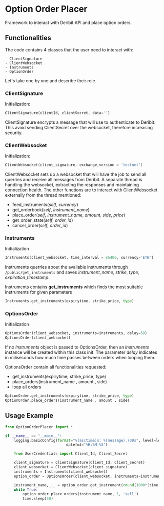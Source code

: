 # Option Order Placer

Framework to interact with Deribit API and place option orders.

## Functionalities

The code contains 4 classes that the user need to interact with:

	- ClientSignature
	- ClientWebsocket
	- Instruments
	- OptionOrder

Let's take one by one and describe their role.

### ClientSignature

Initialization:

```python
ClientSignature(clientId, clientSecret, data='')
```

ClientSignature encrypts a message that will use to authenticate to Deribit. This avoid sending ClientSecret over the websocket, therefore increasing security.

### ClientWebsocket

Initialization:

```python
ClientWebsocket(client_signature, exchange_version = 'testnet')
```

ClientWebsocket sets up a websocket that will have the job to send all querries and receive all messages from Deribit. A separate thread is handling the websocket, extracting the responses and maintaining connection health. The other functions are to interact with ClientWebsocket externally from the thread mentioned:

- feed_instruments(*self*, *currency*)
- get_orderbook(*self*, *instrument_name*)
- place_order(*self*, *instrument_name*, *amount*, *side*, *price*)
- get_order_state(*self*, *order_id*)
- cancel_order(*self*, *order_id*)

### Instruments

Initialization

```python
Instruments(client_websocket, time_interval = 86400, currency='ETH')
```

Instruments querries about the available instruments through `/public/get_instruments` and saves *instrument_name*, *strike*, *type*, *expiration_timestamp*. 

Instruments contains **get_instruments** which finds the most suitable instruments for given parameters

```python
Instruments.get_instruments(expirytime, strike_price, type)
```

### OptionsOrder

Initialization

```python
OptionsOrder(client_websocket, instruments=instruments, delay=50)
OptionsOrder(client_websocket)
```

If no *Instrument*s object is passed to OptionsOrder, then an *Instruments* instance will be created within this class init. The parameter *delay* indicates in miliseconds how much time passes between orders when looping them.

OptionsOrder contain all functionalities requested:

- get_instruments(expirytime, strike_price, type)
- place_orders(instrument_name , amount , side)
- loop all orders

```python
OptionOrder.get_instruments(expirytime, strike_price, type)
OptionOrder.place_orders(instrument_name , amount , side)
```



## Usage Example



```python
from OptionOrderPlacer import *

if __name__ == "__main__":
    logging.basicConfig(format="%(asctime)s: %(message).700s", level=logging.INFO,
                            datefmt="%H:%M:%S")

    from UserCredentials import Client_Id, Client_Secret

    client_signature = ClientSignature(Client_Id, Client_Secret)
    client_websocket = ClientWebsocket(client_signature)
    instruments = Instruments(client_websocket)
    option_order = OptionsOrder(client_websocket, instruments=instruments)

    instrument_name,_,_ = option_order.get_instrument(round(1000*(time.time()+200)), 1319.3, 'call')
    while True:
        option_order.place_orders(instrument_name, 1, 'sell')
        time.sleep(50)
```


